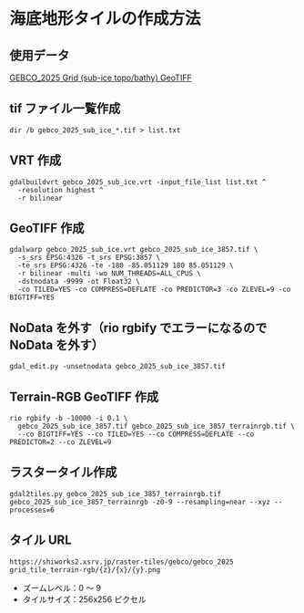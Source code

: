 # 海底地形タイルの作成方法

## 使用データ

[GEBCO_2025 Grid (sub-ice topo/bathy) GeoTIFF](https://www.gebco.net/data-products/gridded-bathymetry-data)

## tif ファイル一覧作成

```
dir /b gebco_2025_sub_ice_*.tif > list.txt
```

## VRT 作成

```
gdalbuildvrt gebco_2025_sub_ice.vrt -input_file_list list.txt ^
  -resolution highest ^
  -r bilinear
```

## GeoTIFF 作成

```
gdalwarp gebco_2025_sub_ice.vrt gebco_2025_sub_ice_3857.tif \
  -s_srs EPSG:4326 -t_srs EPSG:3857 \
  -te_srs EPSG:4326 -te -180 -85.051129 180 85.051129 \
  -r bilinear -multi -wo NUM_THREADS=ALL_CPUS \
  -dstnodata -9999 -ot Float32 \
  -co TILED=YES -co COMPRESS=DEFLATE -co PREDICTOR=3 -co ZLEVEL=9 -co BIGTIFF=YES
```

## NoData を外す（rio rgbify でエラーになるので NoData を外す）

```
gdal_edit.py -unsetnodata gebco_2025_sub_ice_3857.tif
```

## Terrain‑RGB GeoTIFF 作成

```
rio rgbify -b -10000 -i 0.1 \
  gebco_2025_sub_ice_3857.tif gebco_2025_sub_ice_3857_terrainrgb.tif \
  --co BIGTIFF=YES --co TILED=YES --co COMPRESS=DEFLATE --co PREDICTOR=2 --co ZLEVEL=9
```

## ラスタータイル作成

```
gdal2tiles.py gebco_2025_sub_ice_3857_terrainrgb.tif gebco_2025_sub_ice_3857_terrainrgb -z0-9 --resampling=near --xyz --processes=6
```

## タイル URL

```
https://shiworks2.xsrv.jp/raster-tiles/gebco/gebco_2025 grid_tile_terrain-rgb/{z}/{x}/{y}.png
```

- ズームレベル：0 ～ 9
- タイルサイズ：256x256 ピクセル
